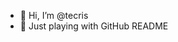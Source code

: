 - 👋 Hi, I’m @tecris
- 👀 Just playing with GitHub README

<!---
tecris/tecris is a ✨ special ✨ repository because its `README.md` (this file) appears on your GitHub profile.
You can click the Preview link to take a look at your changes.
--->
